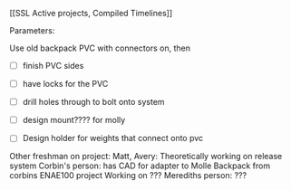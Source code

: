 [[SSL Active projects, Compiled Timelines]]

Parameters: 

Use old backpack
PVC with connectors on, then 

- [ ] finish PVC sides
- [ ] have locks for the PVC
- [ ] drill holes through to bolt onto system
- [ ] design mount???? for molly
- [ ] Design holder for weights that connect onto pvc


Other freshman on project: 
Matt, Avery: Theoretically working on release system
Corbin's person: has CAD for adapter to Molle Backpack from corbins ENAE100 project
	Working on ??? 
Merediths person: ???